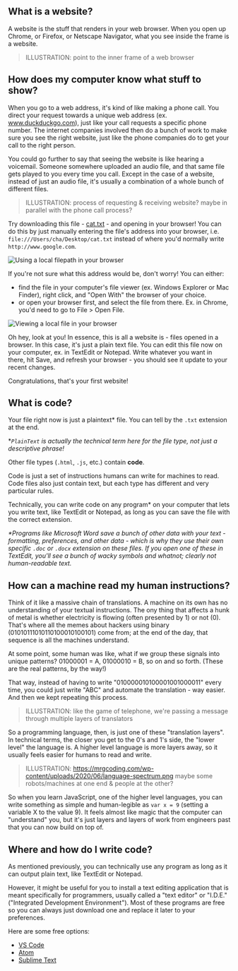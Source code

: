 ## What is a website?

A website is the stuff that renders in your web browser. When you open up Chrome, or Firefox, or Netscape Navigator, what you see inside the frame is a website.

> ILLUSTRATION: point to the inner frame of a web browser

## How does my computer know what stuff to show?

When you go to a web address, it's kind of like making a phone call. You direct your request towards a unique web address (ex. www.duckduckgo.com), just like your call requests a specific phone number. The internet companies involved then do a bunch of work to make sure you see the right website, just like the phone companies do to get your call to the right person.

You could go further to say that seeing the website is like hearing a voicemail. Someone somewhere uploaded an audio file, and that same file gets played to you every time you call. Except in the case of a website, instead of just an audio file, it's usually a combination of a whole bunch of different files.

> ILLUSTRATION: process of requesting & receiving website? maybe in parallel with the phone call process?

Try downloading this file - [cat.txt](./00/cat.txt) - and opening in your browser! You can do this by just manually entering the file's address into your browser, i.e. `file:///Users/cha/Desktop/cat.txt` instead of where you'd normally write `http://www.google.com`.

![Using a local filepath in your browser](./00/local-url.png)

If you're not sure what this address would be, don't worry! You can either:

- find the file in your computer's file viewer (ex. Windows Explorer or Mac Finder), right click, and "Open With" the browser of your choice.
- or open your browser first, and select the file from there. Ex. in Chrome, you'd need to go to File > Open File.

![Viewing a local file in your browser](./00/local-url-open.png)

Oh hey, look at you! In essence, this is all a website is - files opened in a browser. In this case, it's just a plain text file. You can edit this file now on your computer, ex. in TextEdit or Notepad. Write whatever you want in there, hit Save, and refresh your browser - you should see it update to your recent changes.

Congratulations, that's your first website!

## What is code?

Your file right now is just a plaintext\* file. You can tell by the `.txt` extension at the end.

\*_`PlainText` is actually the technical term here for the file type, not just a descriptive phrase!_

Other file types (`.html`, `.js`, etc.) contain **code**.

Code is just a set of instructions humans can write for machines to read. Code files also just contain text, but each type has different and very particular rules.

Technically, you can write code on any program\* on your computer that lets you write text, like TextEdit or Notepad, as long as you can save the file with the correct extension.

_\*Programs like Microsoft Word save a bunch of other data with your text - formatting, preferences, and other data - which is why they use their own specific `.doc` or `.docx` extension on these files. If you open one of these in TextEdit, you'll see a bunch of wacky symbols and whatnot; clearly not human-readable text._

## How can a machine read my human instructions?

Think of it like a massive chain of translations. A machine on its own has no understanding of your textual instructions. The ony thing that affects a hunk of metal is whether electricity is flowing (often presented by 1) or not (0). That's where all the memes about hackers using binary (01010111010110100010100101) come from; at the end of the day, that sequence is all the machines understand.

At some point, some human was like, what if we group these signals into unique patterns? 01000001 = A, 01000010 = B, so on and so forth. (These are the real patterns, by the way!)

That way, instead of having to write "010000010100001001000011" every time, you could just write "ABC" and automate the translation - way easier. And then we kept repeating this process.

> ILLUSTRATION: like the game of telephone, we're passing a message through multiple layers of translators

So a programming language, then, is just one of these "translation layers". In technical terms, the closer you get to the 0's and 1's side, the "lower level" the language is. A higher level language is more layers away, so it usually feels easier for humans to read and write.

> ILLUSTRATION: https://mrgcoding.com/wp-content/uploads/2020/06/language-spectrum.png maybe some robots/machines at one end & people at the other?

So when you learn JavaScript, one of the higher level languages, you can write something as simple and human-legible as `var x = 9` (setting a variable X to the value 9). It feels almost like magic that the computer can "understand" you, but it's just layers and layers of work from engineers past that you can now build on top of.

## Where and how do I write code?

As mentioned previously, you can technically use any program as long as it can output plain text, like TextEdit or Notepad.

However, it might be useful for you to install a text editing application that is meant specifically for programmers, usually called a "text editor" or "I.D.E." ("Integrated Development Environment"). Most of these programs are free so you can always just download one and replace it later to your preferences.

Here are some free options:

- [VS Code](https://code.visualstudio.com/download)
- [Atom](https://atom.io/)
- [Sublime Text](https://www.sublimetext.com/)
